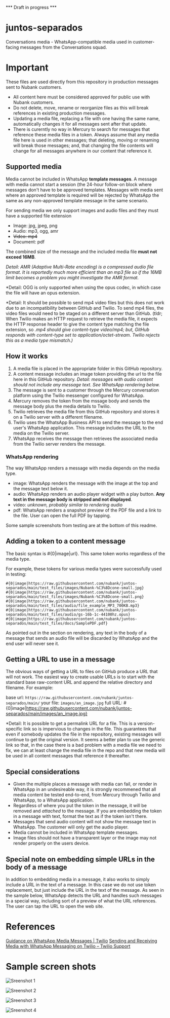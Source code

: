 *** Draft in progress ***

# juntos-separados
Conversations media - WhatsApp-compatible media used in customer-facing messages from the Conversations squad.

# Important

These files are used directly from this repository in production messages sent to Nubank customers.

* All content here must be considered approved for public use with Nubank customers.
* Do not delete, move, rename or reorganize files as this will break references in existing production messages.
* Updating a media file, replacing a file with one having the same name, automatically changes it for all messages sent after that update.
* There is curerntly no way in Mercury to search for messages that reference these media files in a token. Always assume that any media file here is used in other messages; that deleting, moving or renaming will break those messages; and, that changing the file contents will change for all messages anywhere in our content that reference it.

## Supported media
Media cannot be included in WhatsApp **template messages**. A message with media cannot start a session (the 24-hour follow-on block where messages don't have to be approved templates. Messages with media sent where an approved template is required will be rejected by WhatsApp the same as any non-approved template message in the same scenario.

For sending media we only support images and audio files and they must have a supported file extension
* Image: jpg, jpeg, png
* Audio: mp3, ogg, amr
* ~~Video: mp4~~
* Document: pdf

The combined size of the message and the included media file **must not exceed 16MB**.

*Detail: AMR (Adaptive Multi-Rate encoding) is a compressed audio file format. It is reportedly much more efficient than an mp3 file so if the 16MB limit becomes a problem you might investigate the AMR format.*

*Detail: OGG is only supported when using the opus codec, in which case the file will have an opus extension.

*Detail: It should be possible to send mp4 video files but this does not work due to an incompatibility between GitHub and Twilio. To send mp4 files, the video files would need to be staged on a different server than GitHub. (tldr; When Twilio makes an HTTP request to retrieve the media file, it expects the HTTP response header to give the content type matching the file extension, so *.mp4 should give content-type video/mp4; but, GitHub responds with content-type set to application/octet-stream. Twilio rejects this as a media type mismatch.)*

## How it works
1. A media file is placed in the appropriate folder in this GitHub repository.
2. A content message includes an image token providing the url to the file here in this GitHub repository. *Detail: messages with audio content should not include any message text. See WhatsApp rendering below.*
3. The message is sent to a customer through the Mercury conversation platform using the Twilio messenger configured for WhatsApp.
4. Mercury removes the token from the mssage body and sends the message body plus the media details to Twilio.
5. Twilio retrieves the media file from this GitHub repository and stores it on a Twilio server with a different filename.
6. Twilio uses the WhatsApp Business API to send the message to the end user's WhatsApp application. This message includes the URL to the media on the Twilio server.
7. WhatsApp receives the message then retrieves the associated media from the Twilio server renders the message.

### WhatsApp rendering

The way WhatsApp renders a message with media depends on the media type. 
* image: WhatsApp renders the message with the image at the top and the message text below it.
* audio: WhatsApp renders an audio player widget with a play button. **Any text in the message body is stripped and not displayed**.
* video: *unknown, probably similar to rendering audio*
* pdf: WhatsApp renders a snapshot preview of the PDF file and a link to the file. User can open the full PDF by tapping.

Some sample screenshots from testing are at the bottom of this readme.

## Adding a token to a content message

The basic syntax is #{0|image|url}. This same token works regardless of the media type.

For example, these tokens for various media types were successfully used in testing:
```
#{0|image|https://raw.githubusercontent.com/nubank/juntos-separados/main/test_files/images/Nubank-%C3%8Dcone-small.jpg}
#{0|image|https://raw.githubusercontent.com/nubank/juntos-separados/main/test_files/images/Nubank-%C3%8Dcone-small.png}
#{0|image|https://raw.githubusercontent.com/nubank/juntos-separados/main/test_files/audio/file_example_MP3_700KB.mp3}
#{0|image|https://raw.githubusercontent.com/nubank/juntos-separados/main/test_files/audio/gs-16b-1c-44100hz.opus}
#{0|image|https://raw.githubusercontent.com/nubank/juntos-separados/main/test_files/docs/SamplePDF.pdf}
```
As pointed out in the section on rendering, any text in the body of a message that sends an audio file will be discarded by WhatsApp and the end user will never see it.

## Getting a URL to use in a message

The obvious ways of getting a URL to files on GitHub produce a URL that will not work. The easiest way to create usable URLs is to start with the standard base raw-content URL and append the relative directory and filename. For example:

base url: `https://raw.githubusercontent.com/nubank/juntos-separados/main/`
your file: `images/an_image.jpg`
full URL: #{0|image|https://raw.githubusercontent.com/nubank/juntos-separados/main/images/an_image.jpg}

*Detail: It is possible to get a permalink URL for a file. This is a version-specific link so is impervious to changes in the file. This guarantees that even if somebody updates the file in the repository, existing messages will continue to get the original version. It seems a better plan to use the generic link so that, in the case there is a bad problem with a media file we need to fix, we can at least change the media file in the repo and that new media will be used in all content messages that reference it thereafter.

## Special considerations

* Given the multiple places a message with media can fail, or render in WhatsApp in an undesireable way, it is strongly recommened that all media content be tested end-to-end, from Mercury through Twilio and WhatsApp, to a WhatsApp application.
* Regardless of where you put the token in the message, it will be removed and *attached* to the message. If you are embedding the token in a message with text, format the text as if the token isn't there.
* Messages that send audio content will not show the message text in WhatsApp. The customer will only get the audio player.
* Media cannot be included in WhatsApp template messages.
* Image files should not have a transparent layer or the image may not render properly on the users device.

## Special note on embedding simple URLs in the body of a message

In addition to embedding media in a message, it also works to simply include a URL in the text of a message. In this case we do not use token replacement, but just include the URL in the text of the message.  As seen in the sample below, WhatsApp detects the URL and handles such messages in a special way, including sort of a preview of what the URL references. The user can tap the URL to open the web site.

# References
[Guidance on WhatsApp Media Messages | Twilio](https://www.twilio.com/docs/whatsapp/guidance-whatsapp-media-messages)
[Sending and Receiving Media with WhatsApp Messaging on Twilio – Twilio Support](https://support.twilio.com/hc/en-us/articles/360017961894-Sending-and-Receiving-Media-with-WhatsApp-Messaging-on-Twilio)

# Sample screen shots

![Sreenshot 1](/test_files/screenshots/Screenshot_1.jpeg)

![Sreenshot 2](/test_files/screenshots/Screenshot_2.jpeg)

![Sreenshot 3](/test_files/screenshots/Screenshot_3.jpeg)

![Sreenshot 4](/test_files/screenshots/Screenshot_4.jpeg)
